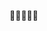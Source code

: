 🩵🩷🤍🩷🩵

<!---
quixaq/quixaq is a ✨ special ✨ repository because its `README.md` (this file) appears on your GitHub profile.
You can click the Preview link to take a look at your changes.
--->
